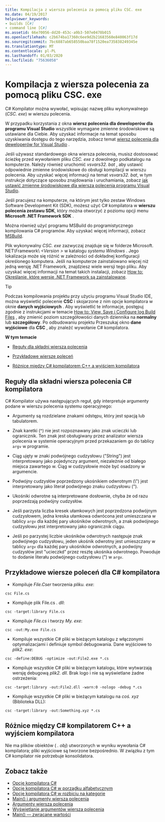 ```yaml
---
title: Kompilacja z wiersza polecenia za pomocą pliku CSC. exe
ms.date: 04/19/2017
helpviewer_keywords:
- builds [C#]
- command line [C#]
ms.assetid: 66e70056-dd20-453c-a9b3-507e0478b015
ms.openlocfilehash: c2b674ba17360c6ee9d2b21683560e840063f17d
ms.sourcegitcommit: 7bc6887ab658550baa78f1520ea735838249345e
ms.translationtype: MT
ms.contentlocale: pl-PL
ms.lasthandoff: 01/03/2020
ms.locfileid: "75636058"
---
```

# <a name="command-line-build-with-cscexe"></a>Kompilacja z wiersza polecenia za pomocą pliku CSC. exe

C# Kompilator można wywołać, wpisując nazwę pliku wykonywalnego (*CSC. exe*) w wierszu polecenia.

W przypadku korzystania z okna **wiersz polecenia dla deweloperów dla programu Visual Studio** wszystkie wymagane zmienne środowiskowe są ustawiane dla Ciebie. Aby uzyskać informacje na temat sposobu uzyskiwania dostępu do tego narzędzia, zobacz temat [wiersz polecenia dla deweloperów for Visual Studio](../../../framework/tools/developer-command-prompt-for-vs.md) .

Jeśli używasz standardowego okna wiersza polecenia, musisz dostosować ścieżkę przed wywołaniem pliku *CSC. exe* z dowolnego podkatalogu na komputerze. Należy również uruchomić *vsvars32. bat* , aby ustawić odpowiednie zmienne środowiskowe do obsługi kompilacji w wierszu polecenia. Aby uzyskać więcej informacji na temat *vsvars32. bat*, w tym instrukcje dotyczące sposobu znajdowania i uruchamiania, zobacz [jak ustawić zmienne środowiskowe dla wiersza polecenia programu Visual Studio](./how-to-set-environment-variables-for-the-visual-studio-command-line.md).

Jeśli pracujesz na komputerze, na którym jest tylko zestaw Windows Software Development Kit (SDK), możesz użyć C# kompilatora w **wierszu polecenia zestawu SDK**, który można otworzyć z poziomu opcji menu **Microsoft .NET Framework SDK** .

Można również użyć programu MSBuild do programistycznego kompilowania C# programów. Aby uzyskać więcej informacji, zobacz [MSBuild](/visualstudio/msbuild/msbuild).

Plik wykonywalny *CSC. exe* zazwyczaj znajduje się w folderze Microsoft. NET\Framework\\ *\<Version >* w katalogu *systemu Windows* . Jego lokalizacja może się różnić w zależności od dokładnej konfiguracji określonego komputera. Jeśli na komputerze zainstalowano więcej niż jedną wersję .NET Framework, znajdziesz wiele wersji tego pliku. Aby uzyskać więcej informacji na temat takich instalacji, zobacz [How to: Określanie, które wersje .NET Framework są zainstalowane](../../../framework/migration-guide/how-to-determine-which-versions-are-installed.md).

> [!TIP]
> Podczas kompilowania projektu przy użyciu programu Visual Studio IDE, można wyświetlić polecenie **CSC** i skojarzone z nim opcje kompilatora w oknie **danych wyjściowych** . Aby wyświetlić te informacje, postępuj zgodnie z instrukcjami w temacie [How to: View, Save i Configure log Build Files](/visualstudio/ide/how-to-view-save-and-configure-build-log-files#to-change-the-amount-of-information-included-in-the-build-log) , aby zmienić poziom szczegółowości danych dziennika na **normalny** lub **szczegółowy**. Po odbudowaniu projektu Przeszukaj okno **dane wyjściowe** dla **CSC** , aby znaleźć wywołanie C# kompilatora.

 **W tym temacie**

- [Reguły dla składni wiersza polecenia](#rules-for-command-line-syntax-for-the-c-compiler)

- [Przykładowe wiersze poleceń](#sample-command-lines-for-the-c-compiler)

- [Różnice między C# kompilatorem C++ a wyjściem kompilatora](#differences-between-c-compiler-and-c-compiler-output)

## <a name="rules-for-command-line-syntax-for-the-c-compiler"></a>Reguły dla składni wiersza polecenia C# kompilatora

C# Kompilator używa następujących reguł, gdy interpretuje argumenty podane w wierszu polecenia systemu operacyjnego:

- Argumenty są rozdzielane znakami odstępu, który jest spacją lub tabulatorem.

- Znak karetki (^) nie jest rozpoznawany jako znak ucieczki lub ogranicznik. Ten znak jest obsługiwany przez analizator wiersza polecenia w systemie operacyjnym przed przekazaniem go do tablicy `argv` w programie.

- Ciąg ujęty w znaki podwójnego cudzysłowu ("String") jest interpretowany jako pojedynczy argument, niezależnie od białego miejsca zawartego w. Ciąg w cudzysłowie może być osadzony w argumencie.

- Podwójny cudzysłów poprzedzony ukośnikiem odwrotnym (\\") jest interpretowany jako literał podwójnego znaku cudzysłowu (").

- Ukośniki odwrotne są interpretowane dosłownie, chyba że od razu poprzedzają podwójny cudzysłów.

- Jeśli parzysta liczba kresek ułamkowych jest poprzedzona podwójnym cudzysłowem, jedna kreska ułamkowa odwrócona jest umieszczana w tablicy `argv` dla każdej pary ukośników odwrotnych, a znak podwójnego cudzysłowu jest interpretowany jako ogranicznik ciągu.

- Jeśli po parzystej liczbie ukośników odwrotnych następuje znak podwójnego cudzysłowu, jeden ukośnik odwrotny jest umieszczany w tablicy `argv` dla każdej pary ukośników odwrotnych, a podwójny cudzysłów jest "ucieczkd" przez resztę ukośnika odwrotnego. Powoduje to dodanie literału podwójnego cudzysłowu (") w `argv`.

## <a name="sample-command-lines-for-the-c-compiler"></a>Przykładowe wiersze poleceń dla C# kompilatora

- Kompiluje *File.Cser* tworzenia *pliku. exe*:

```console
csc File.cs
```

- Kompiluje plik File.cs *. dll*:

```console
csc -target:library File.cs
```

- Kompiluje *File.cs* i tworzy *My. exe*:

```console
csc -out:My.exe File.cs
```

- Kompiluje wszystkie C# pliki w bieżącym katalogu z włączonymi optymalizacjami i definiuje symbol debugowania. Dane wyjściowe to *plik2. exe*:

```console
csc -define:DEBUG -optimize -out:File2.exe *.cs
```

- Kompiluje wszystkie C# pliki w bieżącym katalogu, które wytwarzają wersję debugową *plik2. dll*. Brak logo i nie są wyświetlane żadne ostrzeżenia:

```console
csc -target:library -out:File2.dll -warn:0 -nologo -debug *.cs
```

- Kompiluje wszystkie C# pliki w bieżącym katalogu na *coś. xyz* (Biblioteka DLL):

```console
csc -target:library -out:Something.xyz *.cs
```

## <a name="differences-between-c-compiler-and-c-compiler-output"></a>Różnice między C# kompilatorem C++ a wyjściem kompilatora
Nie ma plików obiektów ( *. obj*) utworzonych w wyniku wywołania C# kompilatora; pliki wyjściowe są tworzone bezpośrednio. W związku z tym C# kompilator nie potrzebuje konsolidatora.

## <a name="see-also"></a>Zobacz także

- [Opcje kompilatora C#](./index.md)
- [Opcje kompilatora C# w porządku alfabetycznym](./listed-alphabetically.md)
- [Opcje kompilatora C# w rozbiciu na kategorie](./listed-by-category.md)
- [Main() i argumenty wiersza polecenia](../../programming-guide/main-and-command-args/index.md)
- [Argumenty wiersza polecenia](../../programming-guide/main-and-command-args/command-line-arguments.md)
- [Wyświetlanie argumentów wiersza polecenia](../../programming-guide/main-and-command-args/how-to-display-command-line-arguments.md)
- [Main() — zwracane wartości](../../programming-guide/main-and-command-args/main-return-values.md)
